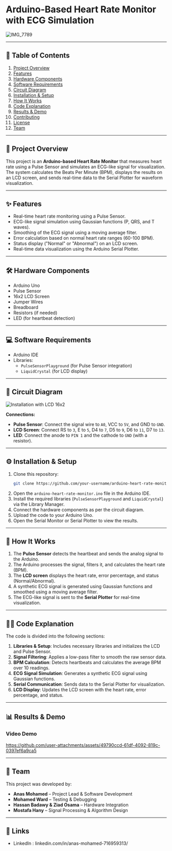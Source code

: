 # **Arduino-Based Heart Rate Monitor with ECG Simulation**  

![IMG_7789](https://github.com/user-attachments/assets/44438372-78d8-48bc-a38f-ab77b4b7ca35)

---

## **📝 Table of Contents**  
1. [Project Overview](#-project-overview)  
2. [Features](#-features)  
3. [Hardware Components](#-hardware-components)  
4. [Software Requirements](#-software-requirements)  
5. [Circuit Diagram](#-circuit-diagram)  
6. [Installation & Setup](#-installation--setup)  
7. [How It Works](#-how-it-works)  
8. [Code Explanation](#-code-explanation)  
9. [Results & Demo](#-results--demo)  
10. [Contributing](#-contributing)  
11. [License](#-license)  
12. [Team](#-team)  

---

## **🌟 Project Overview**  
This project is an **Arduino-based Heart Rate Monitor** that measures heart rate using a Pulse Sensor and simulates an ECG-like signal for visualization. The system calculates the Beats Per Minute (BPM), displays the results on an LCD screen, and sends real-time data to the Serial Plotter for waveform visualization.  

---

## **✨ Features**  
- Real-time heart rate monitoring using a Pulse Sensor.  
- ECG-like signal simulation using Gaussian functions (P, QRS, and T waves).  
- Smoothing of the ECG signal using a moving average filter.  
- Error calculation based on normal heart rate ranges (60-100 BPM).  
- Status display ("Normal" or "Abnormal") on an LCD screen.  
- Real-time data visualization using the Arduino Serial Plotter.  

---

## **🛠️ Hardware Components**  
- Arduino Uno  
- Pulse Sensor  
- 16x2 LCD Screen  
- Jumper Wires  
- Breadboard  
- Resistors (if needed)  
- LED (for heartbeat detection)  

---

## **💻 Software Requirements**  
- Arduino IDE  
- Libraries:  
  - `PulseSensorPlayground` (for Pulse Sensor integration)  
  - `LiquidCrystal` (for LCD display)  

---

## **🔌 Circuit Diagram**  
![Installation with LCD 16x2](https://github.com/user-attachments/assets/294dbebc-15c1-46c8-abbb-382137a853b7)

**Connections:**  
- **Pulse Sensor**: Connect the signal wire to `A0`, VCC to `5V`, and GND to `GND`.  
- **LCD Screen**: Connect RS to `3`, E to `5`, D4 to `7`, D5 to `9`, D6 to `11`, D7 to `13`.  
- **LED**: Connect the anode to `PIN 1` and the cathode to `GND` (with a resistor).  

---

## **⚙️ Installation & Setup**  
1. Clone this repository:  
   ```bash
   git clone https://github.com/your-username/arduino-heart-rate-monitor.git
   ```  
2. Open the `arduino-heart-rate-monitor.ino` file in the Arduino IDE.  
3. Install the required libraries (`PulseSensorPlayground` and `LiquidCrystal`) via the Library Manager.  
4. Connect the hardware components as per the circuit diagram.  
5. Upload the code to your Arduino Uno.  
6. Open the Serial Monitor or Serial Plotter to view the results.  

---

## **🔄 How It Works**  
1. The **Pulse Sensor** detects the heartbeat and sends the analog signal to the Arduino.  
2. The Arduino processes the signal, filters it, and calculates the heart rate (BPM).  
3. The **LCD screen** displays the heart rate, error percentage, and status (Normal/Abnormal).  
4. A synthetic ECG signal is generated using Gaussian functions and smoothed using a moving average filter.  
5. The ECG-like signal is sent to the **Serial Plotter** for real-time visualization.  

---

## **🧑‍💻 Code Explanation**  
The code is divided into the following sections:  
1. **Libraries & Setup**: Includes necessary libraries and initializes the LCD and Pulse Sensor.  
2. **Signal Filtering**: Applies a low-pass filter to smooth the raw sensor data.  
3. **BPM Calculation**: Detects heartbeats and calculates the average BPM over 10 readings.  
4. **ECG Signal Simulation**: Generates a synthetic ECG signal using Gaussian functions.  
5. **Serial Communication**: Sends data to the Serial Plotter for visualization.  
6. **LCD Display**: Updates the LCD screen with the heart rate, error percentage, and status.  

---

## **📊 Results & Demo**  

### **Video Demo**  

https://github.com/user-attachments/assets/49790ccd-61df-4092-819c-0397ef6a9ca5


---

## **👥 Team**  
This project was developed by:  
- **Anas Mohamed** – Project Lead & Software Development
- **Mohamed Ward** – Testing & Debugging
- **Hassan Badawy & Ziad Osama** – Hardware Integration  
- **Mostafa Hany** – Signal Processing & Algorithm Design   

---

## **🔗 Links**  
- LinkedIn : linkedin.com/in/anas-mohamed-716959313/

